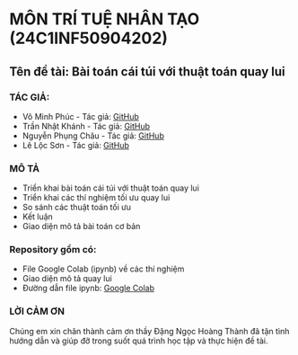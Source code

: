 # MÔN TRÍ TUỆ NHÂN TẠO (24C1INF50904202)

## Tên đề tài: Bài toán cái túi với thuật toán quay lui

### TÁC GIẢ:

- Võ Minh Phúc - Tác giả: [GitHub](https://github.com/phuclemon)
- Trần Nhật Khánh - Tác giả: [GitHub](https://github.com/thanhbinhtest)
- Nguyễn Phụng Châu - Tác giả: [GitHub](https://github.com/Trandangkhoihp193)
- Lê Lộc Sơn - Tác giả: [GitHub](https://github.com/ngocthach041104)


### MÔ TẢ
- Triển khai bài toán cái túi với thuật toán quay lui
- Triển khai các thí nghiệm tối ưu quay lui
- So sánh các thuật toán tối ưu
- Kết luận
- Giao diện mô tả bài toán cơ bản

### Repository gồm có:
- File Google Colab (ipynb) về các thí nghiệm
- Giao diện mô tả quay lui
- Đường dẫn file ipynb: [Google Colab](https://colab.research.google.com/drive/1_BXvGx6Y-_G2FXaBFRk2n3vfRGJMM-No?usp=sharing)
### LỜI CẢM ƠN
Chúng em xin chân thành cảm ơn thầy Đặng Ngọc Hoàng Thành đã tận tình hướng dẫn và giúp đỡ trong suốt quá trình học tập và thực hiện đề tài.


  



